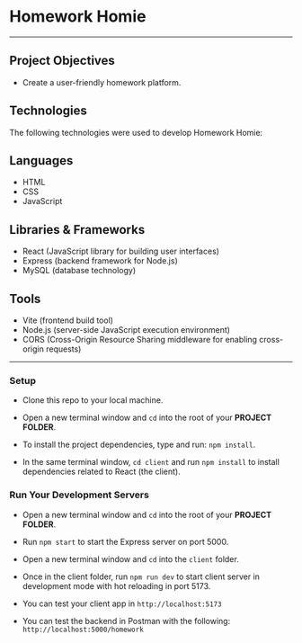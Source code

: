 # Homework Homie

***

## Project Objectives

- Create a user-friendly homework platform.

## Technologies

The following technologies were used to develop Homework Homie:

## Languages

- HTML
- CSS
- JavaScript

## Libraries & Frameworks

- React (JavaScript library for building user interfaces)
- Express (backend framework for Node.js)
- MySQL (database technology)

## Tools

- Vite (frontend build tool)
- Node.js (server-side JavaScript execution environment)
- CORS (Cross-Origin Resource Sharing middleware for enabling cross-origin requests)

***

### Setup

- Clone this repo to your local machine.

- Open a new terminal window and `cd` into the root of your **PROJECT FOLDER**.

- To install the project dependencies, type and run: `npm install`.

- In the same terminal window, `cd client` and run `npm install` to install dependencies related to React (the client).

### Run Your Development Servers

- Open a new terminal window and `cd` into the root of your **PROJECT FOLDER**.

- Run `npm start` to start the Express server on port 5000.

- Open a new terminal window and `cd` into the `client` folder.

- Once in the client folder, run `npm run dev` to start client server in development mode with hot reloading in port 5173.

- You can test your client app in `http://localhost:5173`

- You can test the backend in Postman with the following: `http://localhost:5000/homework`
